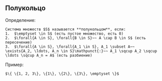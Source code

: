 ## Полукольцо
Определение:
```spoiler-markdown
Система множеств $S$ называется **полукольцом**, если:
1.  $\emptyset \in S$ (есть пустое множество, есть 0)
2.  $\forall{A \in S}, \forall{B \in S}~~ A \cap B \in S$ (есть пересечение)
3.  $\forall{A \in S}, \forall{A_1 \in S}, A_1 \subset A~~ \exists{A_2, \ldots, A_n \in S}\mathpunct{:}~~ A_1 \sqcup A_2 \sqcup \ldots \sqcup A_n = A$ (есть разбиение)
```

Пример:
```spoiler-markdown
$\{ \{1, 2, 3\}, \{1\}, \{2\}, \{3\}, \emptyset \}$
```
